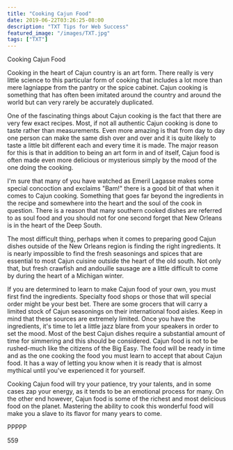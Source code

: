```yaml
---
title: "Cooking Cajun Food"
date: 2019-06-22T03:26:25-08:00
description: "TXT Tips for Web Success"
featured_image: "/images/TXT.jpg"
tags: ["TXT"]
---
```


Cooking Cajun Food

Cooking in the heart of Cajun country is an art form. There really is very little science to this particular form of cooking that includes a lot more than mere lagniappe from the pantry or the spice cabinet. Cajun cooking is something that has often been imitated around the country and around the world but can very rarely be accurately duplicated.

One of the fascinating things about Cajun cooking is the fact that there are very few exact recipes. Most, if not all authentic Cajun cooking is done to taste rather than measurements. Even more amazing is that from day to day one person can make the same dish over and over and it is quite likely to taste a little bit different each and every time it is made. The major reason for this is that in addition to being an art form in and of itself, Cajun food is often made even more delicious or mysterious simply by the mood of the one doing the cooking.

I'm sure that many of you have watched as Emeril Lagasse makes some special concoction and exclaims "Bam!" there is a good bit of that when it comes to Cajun cooking. Something that goes far beyond the ingredients in the recipe and somewhere into the heart and the soul of the cook in question. There is a reason that many southern cooked dishes are referred to as soul food and you should not for one second forget that New Orleans is in the heart of the Deep South. 

The most difficult thing, perhaps when it comes to preparing good Cajun dishes outside of the New Orleans region is finding the right ingredients. It is nearly impossible to find the fresh seasonings and spices that are essential to most Cajun cuisine outside the heart of the old south. Not only that, but fresh crawfish and andouille sausage are a little difficult to come by during the heart of a Michigan winter.

If you are determined to learn to make Cajun food of your own, you must first find the ingredients. Specialty food shops or those that will special order might be your best bet. There are some grocers that will carry a limited stock of Cajun seasonings on their international food aisles. Keep in mind that these sources are extremely limited. Once you have the ingredients, it's time to let a little jazz blare from your speakers in order to set the mood. Most of the best Cajun dishes require a substantial amount of time for simmering and this should be considered. Cajun food is not to be rushed-much like the citizens of the Big Easy. The food will be ready in time and as the one cooking the food you must learn to accept that about Cajun food. It has a way of letting you know when it is ready that is almost mythical until you've experienced it for yourself. 

Cooking Cajun food will try your patience, try your talents, and in some cases zap your energy, as it tends to be an emotional process for many. On the other end however, Cajun food is some of the richest and most delicious food on the planet. Mastering the ability to cook this wonderful food will make you a slave to its flavor for many years to come.

PPPPP

559

